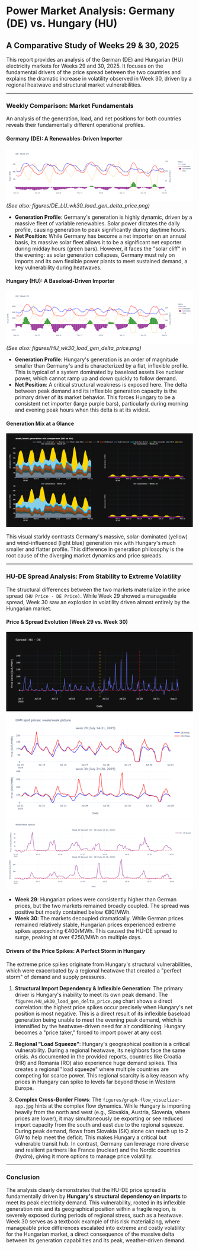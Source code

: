 # Power Market Analysis: Germany (DE) vs. Hungary (HU)

## A Comparative Study of Weeks 29 & 30, 2025

This report provides an analysis of the German (DE) and Hungarian (HU) electricity markets for Weeks 29 and 30, 2025. It focuses on the fundamental drivers of the price spread between the two countries and explains the dramatic increase in volatility observed in Week 30, driven by a regional heatwave and structural market vulnerabilities.

---

### Weekly Comparison: Market Fundamentals

An analysis of the generation, load, and net positions for both countries reveals their fundamentally different operational profiles.

#### Germany (DE): A Renewables-Driven Importer

![DE Load, Generation, and Net Position for Week 29](figures/DE_LU_wk29_load_gen_delta_price.png)
*(See also: figures/DE_LU_wk30_load_gen_delta_price.png)*

* **Generation Profile**: Germany's generation is highly dynamic, driven by a massive fleet of variable renewables. Solar power dictates the daily profile, causing generation to peak significantly during daytime hours.
* **Net Position**: While Germany has become a net importer on an annual basis, its massive solar fleet allows it to be a significant net exporter during midday hours (green bars). However, it faces the "solar cliff" in the evening: as solar generation collapses, Germany must rely on imports and its own flexible power plants to meet sustained demand, a key vulnerability during heatwaves.

#### Hungary (HU): A Baseload-Driven Importer

![HU Load, Generation, and Net Position for Week 29](figures/HU_wk29_load_gen_delta_price.png)
*(See also: figures/HU_wk30_load_gen_delta_price.png)*

* **Generation Profile**: Hungary's generation is an order of magnitude smaller than Germany's and is characterized by a flat, inflexible profile. This is typical of a system dominated by baseload assets like nuclear power, which cannot ramp up and down quickly to follow demand.
* **Net Position**: A critical structural weakness is exposed here. The delta between peak demand and its inflexible generation capacity is the primary driver of its market behavior. This forces Hungary to be a consistent net importer (large purple bars), particularly during morning and evening peak hours when this delta is at its widest.

#### Generation Mix at a Glance

![DE vs HU Generation Mix for Weeks 29 & 30](figures/DE_HU_GEN_CONSUMPTION_weeks_29_30.png)

This visual starkly contrasts Germany's massive, solar-dominated (yellow) and wind-influenced (light blue) generation mix with Hungary's much smaller and flatter profile. This difference in generation philosophy is the root cause of the diverging market dynamics and price spreads.

---

### HU-DE Spread Analysis: From Stability to Extreme Volatility

The structural differences between the two markets materialize in the price spread `(HU Price - DE Price)`. While Week 29 showed a manageable spread, Week 30 saw an explosion in volatility driven almost entirely by the Hungarian market.

#### Price & Spread Evolution (Week 29 vs. Week 30)
![Spread across 4 weeks  of july](figures\HU_DE_LUspread_linear_scale.png)
![Comparison of DE and HU Prices for Weeks 29 & 30](figures/DE_HU_prices.png)
![Comparison of HU-DE Spread for Weeks 29 & 30](figures/weeks_29_30_comparions_spread.png)

* **Week 29**: Hungarian prices were consistently higher than German prices, but the two markets remained broadly coupled. The spread was positive but mostly contained below €80/MWh.
* **Week 30**: The markets decoupled dramatically. While German prices remained relatively stable, Hungarian prices experienced extreme spikes approaching €400/MWh. This caused the HU-DE spread to surge, peaking at over €250/MWh on multiple days.

#### Drivers of the Price Spikes: A Perfect Storm in Hungary

The extreme price spikes originate from Hungary's structural vulnerabilities, which were exacerbated by a regional heatwave that created a "perfect storm" of demand and supply pressures.

1.  **Structural Import Dependency & Inflexible Generation**: The primary driver is Hungary's inability to meet its own peak demand. The `figures/HU_wk30_load_gen_delta_price.png` chart shows a direct correlation: the highest price spikes occur precisely when Hungary's net position is most negative. This is a direct result of its inflexible baseload generation being unable to meet the evening peak demand, which is intensified by the heatwave-driven need for air conditioning. Hungary becomes a "price taker," forced to import power at any cost.

2.  **Regional "Load Squeeze"**: Hungary's geographical position is a critical vulnerability. During a regional heatwave, its neighbors face the same crisis. As documented in the provided reports, countries like Croatia (HR) and Romania (RO) also experience huge demand spikes. This creates a regional "load squeeze" where multiple countries are competing for scarce power. This regional scarcity is a key reason why prices in Hungary can spike to levels far beyond those in Western Europe.

3.  **Complex Cross-Border Flows**: The `figures/graph-flow_visuzlizer-app.jpg` hints at the complex flow dynamics. While Hungary is importing heavily from the north and west (e.g., Slovakia, Austria, Slovenia, where prices are lower), it may simultaneously be exporting or see reduced import capacity from the south and east due to the regional squeeze. During peak demand, flows from Slovakia (SK) alone can reach up to 2 GW to help meet the deficit. This makes Hungary a critical but vulnerable transit hub. In contrast, Germany can leverage more diverse and resilient partners like France (nuclear) and the Nordic countries (hydro), giving it more options to manage price volatility.

---

### Conclusion

The analysis clearly demonstrates that the HU-DE price spread is fundamentally driven by **Hungary's structural dependency on imports** to meet its peak electricity demand. This vulnerability, rooted in its inflexible generation mix and its geographical position within a fragile region, is severely exposed during periods of regional stress, such as a heatwave. Week 30 serves as a textbook example of this risk materializing, where manageable price differences escalated into extreme and costly volatility for the Hungarian market, a direct consequence of the massive delta between its generation capabilities and its peak, weather-driven demand.